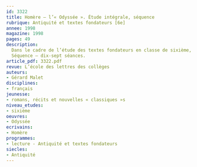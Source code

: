 ```yaml
---
id: 3322
title: Homère – l’« Odyssée ». Étude intégrale, séquence
rubrique: Antiquité et textes fondateurs [6e]
annee: 1998
magazine: 1998
pages: 49
description: 
  Dans le cadre de l’étude des textes fondateurs en classe de sixième, l’« Odyssée » présente un intérêt particulier – sa structure narrative est suffisamment claire pour être perçue par des élèves de onze à douze ans. La version abrégée étudiée ici (« Classiques abrégés », l’école des loisirs) autorise la lecture complète d’un récit achevé. Elle résume ce qui se passe en Ithaque avant le retour du roi et centre l’adaptation sur le héros, Ulysse, en adoptant une formulation accessible aux jeunes lecteurs.
  Séquence – dix-sept séances.
article_pdf: 3322.pdf
revue: L’école des lettres des collèges
auteurs:
- Gérard Malet
disciplines:
- français
jeunesse:
- romans, récits et nouvelles « classiques »s
niveau_etudes:
- sixième
oeuvres:
- Odyssée
ecrivains:
- Homère
programmes:
- lecture - Antiquité et textes fondateurs
siecles:
- Antiquité
---
```


